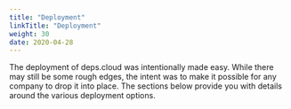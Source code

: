 ```yaml
---
title: "Deployment"
linkTitle: "Deployment"
weight: 30
date: 2020-04-28
---
```


The deployment of deps.cloud was intentionally made easy.
While there may still be some rough edges, the intent was to make it possible for any company to drop it into place.
The sections below provide you with details around the various deployment options.
